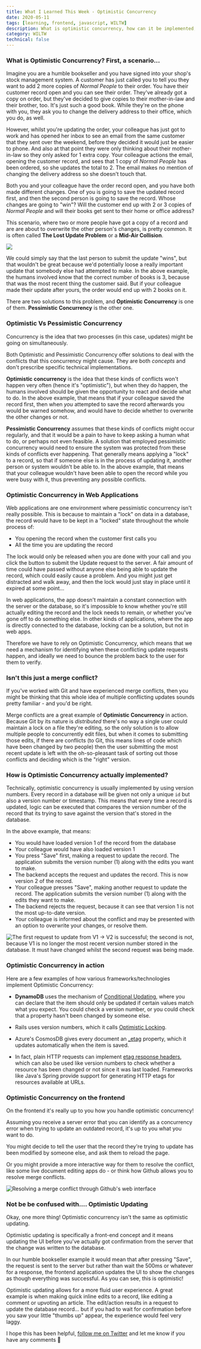 ```yaml
---
title: What I Learned This Week - Optimistic Concurrency
date: 2020-05-11
tags: [learning, frontend, javascript, WILTW]
description: What is optimistic concurrency, how can it be implemented, and what does it mean for the frontend?
category: WILTW
technical: false
---
```


### What is Optimistic Concurrency? First, a scenario...

Imagine you are a humble bookseller and you have signed into your shop's stock management system. A customer has just called you to tell you they want to add 2 more copies of _Normal People_ to their order. You have their customer record open and you can see their order. They've already got a copy on order, but they've decided to give copies to their mother-in-law and their brother, too. It's just such a good book. While they're on the phone with you, they ask you to change the delivery address to their office, which you do, as well.

However, whilst you're updating the order, your colleague has just got to work and has opened her inbox to see an email from the same customer that they sent over the weekend, before they decided it would just be easier to phone. And also at that point they were only thinking about their mother-in-law so they only asked for 1 extra copy. Your colleague actions the email, opening the customer record, and sees that 1 copy of _Normal People_ has been ordered, so she updates the total to 2. The email makes no mention of changing the delivery address so she doesn't touch that.

Both you and your colleague have the order record open, and you have both made different changes. One of you is going to save the updated record first, and then the second person is going to save the record. Whose changes are going to "win"? Will the customer end up with 2 or 3 copies of _Normal People_ and will their books get sent to their home or office address?

This scenario, where two or more people have got a copy of a record and are are about to overwrite the other person's changes, is pretty common. It is often called **The Lost Update Problem** or a **Mid-Air Collision**.

<img src="https://media.giphy.com/media/14jhYTxVkaOBl6/giphy.gif" class="gif">

We could simply say that the last person to submit the update "wins", but that wouldn't be great because we'd potentially loose a really important update that somebody else had attempted to make. In the above example, the humans involved know that the correct number of books is 3, because that was the most recent thing the customer said. But if your colleague made their update after yours, the order would end up with 2 books on it.

There are two solutions to this problem, and **Optimistic Concurrency** is one of them. **Pessimistic Concurrency** is the other one.

### Optimistic Vs Pessimistic Concurrency

Concurrency is the idea that two processes (in this case, updates) might be going on simultaneously.

Both Optimistic and Pessimistic Concurrency offer solutions to deal with the conflicts that this concurrency might cause. They are both _concepts_ and don't prescribe specific technical implementations.

**Optimistic concurrency** is the idea that these kinds of conflicts won't happen very often (hence it's "optimistic"), but when they do happen, the humans involved should be given the opportunity to react and decide what to do. In the above example, that means that if your colleague saved the record first, then when _you_ attempted to save the record afterwards you would be warned somehow, and would have to decide whether to overwrite the other changes or not.

**Pessimistic Concurrency** assumes that these kinds of conflicts might occur regularly, and that it would be a pain to have to keep asking a human what to do, or perhaps not even feasible. A solution that employed pessimistic concurrency would need to ensure the system was protected from these kinds of conflicts ever happening. That generally means applying a "lock" to a record, so that if someone else is in the process of updating it, another person or system wouldn't be able to. In the above example, that means that your colleague wouldn't have been able to open the record while you were busy with it, thus preventing any possible conflicts.

### Optimistic Concurrency in Web Applications

Web applications are one environment where pessimistic concurrency isn't really possible. This is because to maintain a "lock" on data in a database, the record would have to be kept in a "locked" state throughout the whole process of:

- You opening the record when the customer first calls you
- All the time you are updating the record

The lock would only be released when you are done with your call and you click the button to submit the Update request to the server. A fair amount of time could have passed without anyone else being able to update the record, which could easily cause a problem. And you might just get distracted and walk away, and then the lock would just stay in place until it expired at some point...

In web applications, the app doesn't maintain a constant connection with the server or the database, so it's impossible to know whether you're still actually editing the record and the lock needs to remain, or whether you've gone off to do something else. In other kinds of applications, where the app is directly connected to the database, locking can be a solution, but not in web apps.

Therefore we have to rely on Optimistic Concurrency, which means that we need a mechanism for identifying when these conflicting update requests happen, and ideally we need to bounce the problem back to the user for them to verify.

### Isn't this just a merge conflict?

If you've worked with Git and have experienced merge conflicts, then you might be thinking that this whole idea of multiple conflicting updates sounds pretty familiar - and you'd be right.

Merge conflicts are a great example of **Optimistic Concurrency** in action. Because Git by its nature is _distributed_ there's no way a single user could maintain a lock on a file they're editing, so the only solution is to allow multiple people to concurrently edit files, but when it comes to submitting those edits, if there are conflicts (to Git, this means lines of code which have been changed by two people) then the user submitting the most recent update is left with the oh-so-pleasant task of sorting out those conflicts and deciding which is the "right" version.

### How is Optimistic Concurrency actually implemented?

Technically, optimistic concurrency is usually implemented by using version numbers. Every record in a database will be given not only a unique `id` but also a version number or timestamp. This means that every time a record is updated, logic can be executed that compares the version number of the record that its trying to save against the version that's stored in the database.

In the above example, that means:

- You would have loaded version 1 of the record from the database
- Your colleague would have also loaded version 1
- You press "Save" first, making a request to update the record. The application submits the version number (1) along with the edits you want to make.
- The backend accepts the request and updates the record. This is now version 2 of the record.
- Your colleague presses "Save", making another request to update the record. The application submits the version number (1) along with the edits they want to make.
- The backend rejects the request, because it can see that version 1 is not the most up-to-date version.
- Your colleague is informed about the conflict and may be presented with an option to overwrite your changes, or resolve them.

![The first request to update from V1 -> V2 is successful; the second is not, because V1 is no longer the most recent version number stored in the database. It must have changed whilst the second request was being made.](./img/opt_concurrency.png)

### Optimistic Concurrency in action

Here are a few examples of how various frameworks/technologies implement Optimistic Concurrency:

- **DynamoDB** uses the mechanism of <a href="https://docs.aws.amazon.com/amazondynamodb/latest/developerguide/WorkingWithItems.html#WorkingWithItems.ConditionalUpdate" target="_blank" rel="noopener noreferrer">Conditional Updating</a>, where you can declare that the item should only be updated if certain values match what you expect. You could check a version number, or you could check that a property hasn't been changed by someone else.

- Rails uses version numbers, which it calls <a href="https://blog.kiprosh.com/implement-optimistic-locking-in-rails/" target="_blank" rel="noopener noreferrer">Optimistic Locking</a>.

- Azure's CosmosDB gives every document an <a href="https://docs.microsoft.com/en-us/azure/cosmos-db/database-transactions-optimistic-concurrency?irgwc=1&OCID=AID2000142_aff_7593_1243925&tduid=%28ir__spfhq39rt9kftkabkk0sohz3x22xni99q9xxsasq00%29%287593%29%281243925%29%28je6NUbpObpQ-eQuFHzSCimUVNDuxI6.GGA%29%28%29&irclickid=_spfhq39rt9kftkabkk0sohz3x22xni99q9xxsasq00#optimistic-concurrency-control" target="_blank" rel="noopener noreferrer">\_etag</a> property, which it updates automatically when the item is saved.

- In fact, plain HTTP requests can implement <a href="https://developer.mozilla.org/en-US/docs/Web/HTTP/Headers/ETag" target="_blank" rel="noopener noreferrer">etag response headers</a>, which can also be used like version numbers to check whether a resource has been changed or not since it was last loaded. Frameworks like Java's Spring provide support for generating HTTP etags for resources available at URLs.

### Optimistic Concurrency on the frontend

On the frontend it's really up to you how you handle optimistic concurrency!

Assuming you receive a server error that you can identify as a concurrency error when trying to update an outdated record, it's up to you what you want to do.

You might decide to tell the user that the record they're trying to update has been modified by someone else, and ask them to reload the page.

Or you might provide a more interactive way for them to resolve the conflict, like some live document editing apps do - or think how Github allows you to resolve merge conflicts.

![Resolving a merge conflict through Github's web interface](./img/mergeconflict.png)

### Not be be confused with.... Optimistic Updating

Okay, one more thing! Optimistic concurrency isn't the same as optimistic updating.

Optimistic updating is specifically a front-end concept and it means updating the UI before you've actually got confirmation from the server that the change was written to the database.

In our humble bookseller example it would mean that after pressing "Save", the request is sent to the server but rather than wait the 500ms or whatever for a response, the frontend application updates the UI to show the changes as though everything was successful. As you can see, this is optimistic!

Optimistic updating allows for a more fluid user experience. A great example is when making quick inline edits to a record, like editing a comment or upvoting an article. The edit/action results in a request to update the database record... but if you had to wait for confirmation before you saw your little "thumbs up" appear, the experience would feel very laggy.

I hope this has been helpful, <a href="https://twitter.com/harri_etty" target="_blank" rel="noopener noreferrer">follow me on Twitter</a> and let me know if you have any comments 🤗
